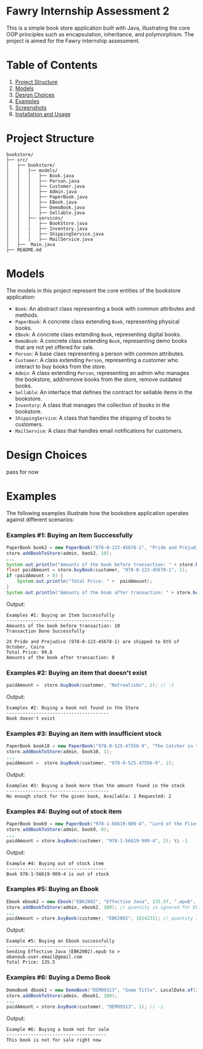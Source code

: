 # Fawry Internship Assessment 2

This is a simple book store application built with Java, illustrating the core OOP principles such as encapsulation, inheritance, and polymorphism. The project is aimed for the Fawry internship assessment.

# Table of Contents
1. [Project Structure](#project-structure)
1. [Models](#models)
2. [Design Choices](#design-choices)
3. [Examples](#examples)
4. [Screenshots](#screenshots)
5. [Installation and Usage](#installation-and-usage)

# Project Structure
```
bookstore/
├── src/
│   ├── bookstore/
│   │   ├── models/
│   │   │   ├── Book.java
│   │   │   ├── Person.java
│   │   │   ├── Customer.java
│   │   │   ├── Admin.java
│   │   │   ├── PaperBook.java
│   │   │   ├── EBook.java
|   │   │   ├── DemoBook.java
│   │   |   ├── Sellable.java
│   │   ├── services/
│   │   │   ├── BookStore.java
│   │   |   ├── Inventory.java
│   │   |   ├── ShippingService.java
│   │   |   ├── MailService.java
│   ├──  Main.java
├── README.md 

```

# Models
The models in this project represent the core entities of the bookstore application:
- `Book`: An abstract class representing a book with common attributes and methods.
- `PaperBook`: A concrete class extending `Book`, representing physical books.
- `EBook`: A concrete class extending `Book`, representing digital books.
- `DemoBook`: A concrete class extending `Book`, representing demo books that are not yet offered for sale.
- `Person`: A base class representing a person with common attributes.
- `Customer`: A class extending `Person`, representing a customer who interact to buy books from the store.
- `Admin`: A class extending `Person`, representing an admin who manages the bookstore, add/remove books from the store, remove outdated books.
- `Sellable`: An interface that defines the contract for sellable items in the bookstore.
- `Inventory`: A class that manages the collection of books in the bookstore.
- `ShippingService`: A class that handles the shipping of books to customers.
- `MailService`: A class that handles email notifications for customers.

# Design Choices
pass for now

# Examples
The following examples illustrate how the bookstore application operates against different scenarios:

### Examples #1: Buying an Item Successfully
```java
PaperBook book2 = new PaperBook("978-0-123-45678-1", "Pride and Prejudice", 49.9f, LocalDate.of(1995, 6, 12));
store.addBookToStore(admin, book2, 10);
...
System.out.println("Amounts of the book before transaction: " + store.bookStock("978-0-123-45678-1"));
float paidAmount = store.buyBook(customer, "978-0-123-45678-1", 2);
if (paidAmount > 0) {
    System.out.println("Total Price: " +  paidAmount);
}
System.out.println("Amounts of the book after transaction: " + store.bookStock("978-0-123-45678-1"));
```

Output:
```
Examples #1: Buying an Item Successfully
----------------------------------------
Amounts of the book before transaction: 10
Transaction Done Successfully

2X Pride and Prejudice (978-0-123-45678-1) are shipped to 6th of October, Cairo
Total Price: 99.8
Amounts of the book after transaction: 8
``` 

### Examples #2: Buying an item that doesn't exist
```java
paidAmount =  store.buyBook(customer, "Notrealisbn", 2); // -1
```

Output:
```
Examples #2: Buying a book not found in the Store
--------------------------------------
Book doesn't exist
```

### Examples #3: Buying an item with insufficient stock
```java
PaperBook book10 = new PaperBook("978-0-525-47556-9", "The Catcher in the Rye", 55.0f, LocalDate.of(2022, 8, 3));
store.addBookToStore(admin, book10, 1);
...
paidAmount =  store.buyBook(customer, "978-0-525-47556-9", 2);
```

Output:
``` 
Examples #3: Buying a book more than the amount found in the stock
--------------------------------------
No enough stock for the given book, Available: 1 Requested: 2
```

### Examples #4: Buying out of stock item
```java
PaperBook book9 = new PaperBook("978-1-56619-909-4", "Lord of the Flies", 48.2f, LocalDate.of(2005, 10, 10));
store.addBookToStore(admin, book9, 0);
...
paidAmount = store.buyBook(customer, "978-1-56619-909-4", 2); \\ -1
```
Output:
```
Example #4: Buying out of stock item
-------------------------------------
Book 978-1-56619-909-4 is out of stock
```
### Examples #5: Buying an Ebook
```java
Ebook ebook2 = new Ebook("EBK2002", "Effective Java", 135.5f, ".epub", LocalDate.of(2001, 5, 15));
store.addBookToStore(admin, ebook2, 100); // quantity is ignored for Ebook
...
paidAmount = store.buyBook(customer, "EBK2002", 1824231); // quantity ignored in Ebook transactions
```
Output:
```
Example #5: Buying an Ebook successfully
-------------------------------------
Sending Effective Java (EBK2002).epub to > abanoub.user.email@gmail.com
Total Price: 135.5
```

### Examples #6: Buying a Demo Book
```java
DemoBook dbook1 = new DemoBook("DEMO9313", "Some Title", LocalDate.of(2024, 1, 1));
store.addBookToStore(admin, dbook1, 100);
...
paidAmount = store.buyBook(customer, "DEMO9313", 1); // -1
```

Output:
```
Example #6: Buying a book not for sale
-------------------------------------
This book is not for sale right now
```
